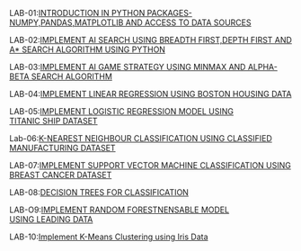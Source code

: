 LAB-01:[INTRODUCTION IN PYTHON PACKAGES-NUMPY,PANDAS,MATPLOTLIB AND ACCESS TO DATA SOURCES](https://github.com/faiza-03/AIML-_LAB/blob/main/lab_01.ipynb)

LAB-02:[IMPLEMENT AI SEARCH USING BREADTH FIRST,DEPTH FIRST AND A* SEARCH ALGORITHM USING PYTHON](https://github.com/faiza-03/AIML-_LAB/blob/main/lab_02.ipynb)

LAB-03:[IMPLEMENT AI GAME STRATEGY USING MINMAX AND ALPHA-BETA SEARCH ALGORITHM](https://github.com/faiza-03/AIML-_LAB/blob/main/lab_03.ipynb)

LAB-04:[IMPLEMENT LINEAR REGRESSION USING BOSTON HOUSING DATA](https://github.com/faiza-03/AIML-_LAB/blob/main/lab_04.ipynb)

LAB-05:[IMPLEMENT LOGISTIC REGRESSION MODEL USING TITANIC SHIP DATASET](https://github.com/faiza-03/AIML-_LAB/blob/main/lab_05.ipynb)

Lab-06:[K-NEAREST NEIGHBOUR CLASSIFICATION USING CLASSIFIED MANUFACTURING DATASET](https://github.com/faiza-03/AIML-_LAB/blob/main/lab_06.ipynb)

LAB-07:[IMPLEMENT SUPPORT VECTOR MACHINE CLASSIFICATION USING BREAST CANCER DATASET](https://github.com/faiza-03/AIML-_LAB/blob/main/lab_07.ipynb)

LAB-08:[DECISION TREES FOR CLASSIFICATION](https://github.com/faiza-03/AIML-_LAB/blob/main/lab_08.ipynb)

LAB-O9:[IMPLEMENT RANDOM FORESTNENSABLE MODEL USING LEADING DATA](https://github.com/faiza-03/AIML-_LAB/blob/main/lab_09.ipynb)

LAB-10:[Implement K-Means Clustering using Iris Data](https://github.com/faiza-03/AIML-_LAB/blob/main/lab_10_ipynb.ipynb)
